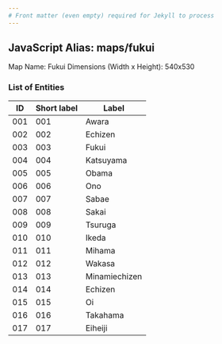 ```yaml
---
# Front matter (even empty) required for Jekyll to process
---
```


## JavaScript Alias: maps/fukui

Map Name: Fukui
Dimensions (Width x Height): 540x530





### List of Entities

ID | Short label | Label
---|---|---|
001|001|Awara
002|002|Echizen
003|003|Fukui
004|004|Katsuyama
005|005|Obama
006|006|Ono
007|007|Sabae
008|008|Sakai
009|009|Tsuruga
010|010|Ikeda
011|011|Mihama
012|012|Wakasa
013|013|Minamiechizen
014|014|Echizen
015|015|Oi
016|016|Takahama
017|017|Eiheiji

